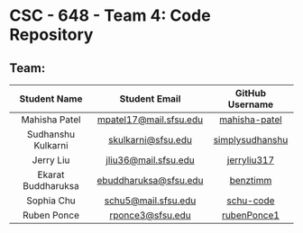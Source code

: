 # CSC - 648 - Team 4: Code Repository

## Team:

| Student Name | Student Email | GitHub Username |
|    :---:     |     :---:     |     :---:       |
| Mahisha Patel|mpatel17@mail.sfsu.edu|[mahisha-patel](https://github.com/mahisha-patel)|
| Sudhanshu Kulkarni|skulkarni@sfsu.edu|[simplysudhanshu](https://github.com/simplysudhanshu)|
| Jerry Liu|jliu36@mail.sfsu.edu|[jerryliu317](https://github.com/jerryliu317)|
| Ekarat Buddharuksa|ebuddharuksa@sfsu.edu|[benztimm](https://github.com/benztimm)|
| Sophia Chu|schu5@mail.sfsu.edu |[schu-code](https://github.com/schu-code)|
| Ruben Ponce|rponce3@sfsu.edu|[rubenPonce1](https://github.com/rubenPonce1)|
